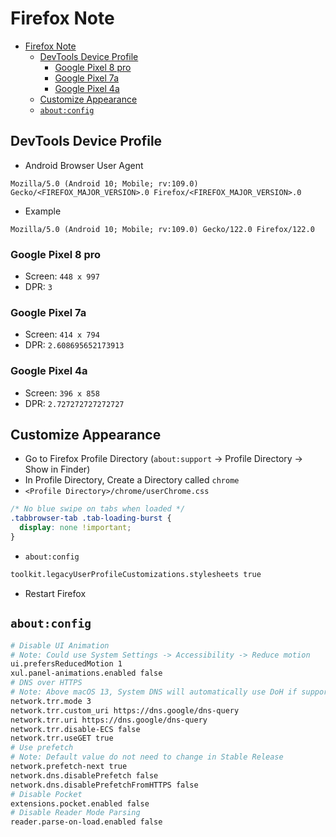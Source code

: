 # Firefox Note

- [Firefox Note](#firefox-note)
  - [DevTools Device Profile](#devtools-device-profile)
    - [Google Pixel 8 pro](#google-pixel-8-pro)
    - [Google Pixel 7a](#google-pixel-7a)
    - [Google Pixel 4a](#google-pixel-4a)
  - [Customize Appearance](#customize-appearance)
  - [`about:config`](#aboutconfig)

## DevTools Device Profile

- Android Browser User Agent

```text
Mozilla/5.0 (Android 10; Mobile; rv:109.0) Gecko/<FIREFOX_MAJOR_VERSION>.0 Firefox/<FIREFOX_MAJOR_VERSION>.0
```

- Example

```text
Mozilla/5.0 (Android 10; Mobile; rv:109.0) Gecko/122.0 Firefox/122.0
```

### Google Pixel 8 pro

- Screen: `448 x 997`
- DPR: `3`

### Google Pixel 7a

- Screen: `414 x 794`
- DPR: `2.608695652173913`

### Google Pixel 4a

- Screen: `396 x 858`
- DPR: `2.727272727272727`

## Customize Appearance

- Go to Firefox Profile Directory (`about:support` -> Profile Directory -> Show in Finder)
- In Profile Directory, Create a Directory called `chrome`
- `<Profile Directory>/chrome/userChrome.css`

```css
/* No blue swipe on tabs when loaded */
.tabbrowser-tab .tab-loading-burst {
  display: none !important;
}
```

- `about:config`

```sh
toolkit.legacyUserProfileCustomizations.stylesheets true
```

- Restart Firefox

## `about:config`

```sh
# Disable UI Animation
# Note: Could use System Settings -> Accessibility -> Reduce motion
ui.prefersReducedMotion 1
xul.panel-animations.enabled false
# DNS over HTTPS
# Note: Above macOS 13, System DNS will automatically use DoH if supported, and the query follow IP Addrress Family. I recommend to use System DNS instead
network.trr.mode 3
network.trr.custom_uri https://dns.google/dns-query
network.trr.uri https://dns.google/dns-query
network.trr.disable-ECS false
network.trr.useGET true
# Use prefetch
# Note: Default value do not need to change in Stable Release
network.prefetch-next true
network.dns.disablePrefetch false
network.dns.disablePrefetchFromHTTPS false
# Disable Pocket
extensions.pocket.enabled false
# Disable Reader Mode Parsing
reader.parse-on-load.enabled false
```
